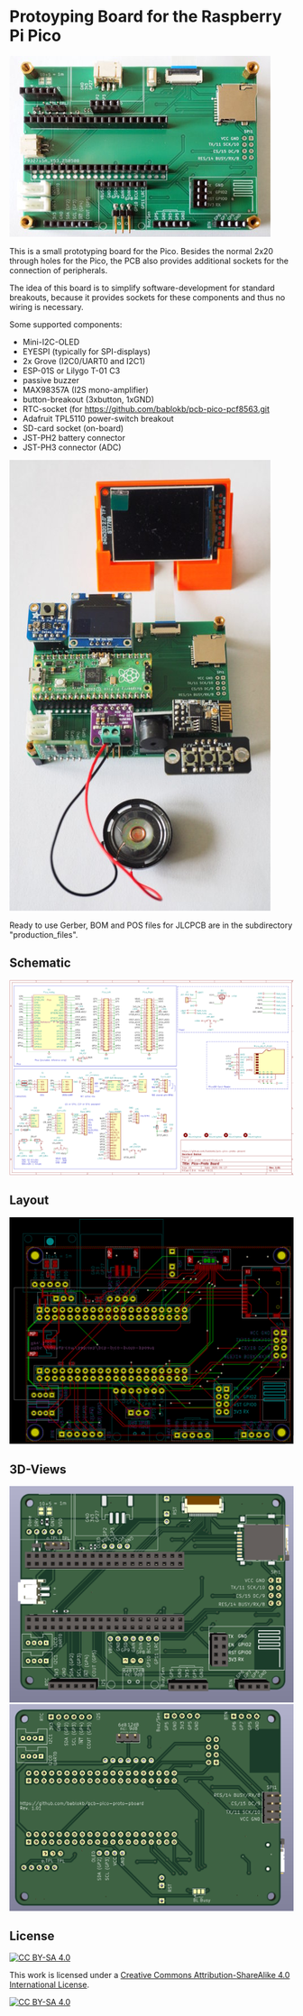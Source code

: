 Protoyping Board for the Raspberry Pi Pico
==========================================

![](pboard.jpg)

This is a small prototyping board for the Pico. Besides
the normal 2x20 through holes for the Pico, the PCB also
provides additional sockets for the connection of peripherals.

The idea of this board is to simplify software-development
for standard breakouts, because it provides sockets for
these components and thus no wiring is necessary.

Some supported components:

  - Mini-I2C-OLED
  - EYESPI (typically for SPI-displays)
  - 2x Grove (I2C0/UART0 and I2C1)
  - ESP-01S or Lilygo T-01 C3
  - passive buzzer
  - MAX98357A (I2S mono-amplifier)
  - button-breakout (3xbutton, 1xGND)
  - RTC-socket (for <https://github.com/bablokb/pcb-pico-pcf8563.git>
  - Adafruit TPL5110 power-switch breakout
  - SD-card socket (on-board)
  - JST-PH2 battery connector
  - JST-PH3 connector (ADC)

![](pboard+components.jpg)

Ready to use Gerber, BOM and POS files for JLCPCB are in the subdirectory
"production_files".


Schematic
---------

![](schematic.png)


Layout
------

![](pcb-layout.png)


3D-Views
--------

![](pcb-3D-top.png)
![](pcb-3D-bot.png)



License
-------

[![CC BY-SA 4.0][cc-by-sa-shield]][cc-by-sa]

This work is licensed under a
[Creative Commons Attribution-ShareAlike 4.0 International
License][cc-by-sa].

[![CC BY-SA 4.0][cc-by-sa-image]][cc-by-sa]

[cc-by-sa]: http://creativecommons.org/licenses/by-sa/4.0/
[cc-by-sa-image]: https://licensebuttons.net/l/by-sa/4.0/88x31.png
[cc-by-sa-shield]:
https://img.shields.io/badge/License-CC%20BY--SA%204.0-lightgrey.svg
